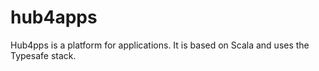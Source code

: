 hub4apps
========

Hub4pps is a platform for applications. It is based on Scala and uses the Typesafe stack.